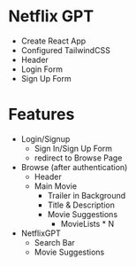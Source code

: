 # Netflix GPT

- Create React App
- Configured TailwindCSS
- Header
- Login Form
- Sign Up Form

# Features

- Login/Signup
  - Sign In/Sign Up Form
  - redirect to Browse Page
- Browse (after authentication)
  - Header
  - Main Movie
    - Trailer in Background
    - Title & Description
    - Movie Suggestions
      - MovieLists \* N
- NetflixGPT
  - Search Bar
  - Movie Suggestions
